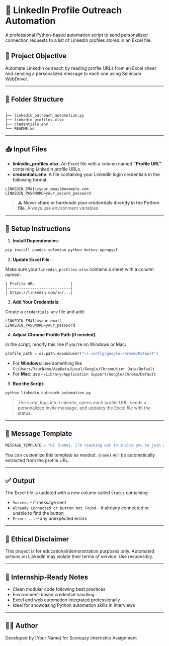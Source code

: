 # 🔗 LinkedIn Profile Outreach Automation

A professional Python-based automation script to send personalized connection requests to a list of LinkedIn profiles stored in an Excel file.

## 🎯 Project Objective

Automate LinkedIn outreach by reading profile URLs from an Excel sheet and sending a personalized message to each one using Selenium WebDriver.

---

## 📂 Folder Structure

```
.
├── linkedin_outreach_automation.py
├── linkedin_profiles.xlsx
├── credentials.env
└── README.md
```

---

## 📥 Input Files

- **linkedin_profiles.xlsx**: An Excel file with a column named **"Profile URL"** containing LinkedIn profile URLs.
- **credentials.env**: A file containing your LinkedIn login credentials in the following format:

```
LINKEDIN_EMAIL=your_email@example.com
LINKEDIN_PASSWORD=your_secure_password
```

> ⚠️ **Never share or hardcode your credentials directly in the Python file.** Always use environment variables.

---

## 🔧 Setup Instructions

1. **Install Dependencies**:

```bash
pip install pandas selenium python-dotenv openpyxl
```

2. **Update Excel File**:

Make sure your `linkedin_profiles.xlsx` contains a sheet with a column named:

```
| Profile URL                |
|----------------------------|
| https://linkedin.com/in/...|
```

3. **Add Your Credentials**:

Create a `credentials.env` file and add:

```
LINKEDIN_EMAIL=your_email
LINKEDIN_PASSWORD=your_password
```

4. **Adjust Chrome Profile Path (if needed)**:

In the script, modify this line if you're on Windows or Mac:

```python
profile_path = os.path.expanduser("~/.config/google-chrome/Default")
```

- For **Windows**: use something like `C:/Users/YourName/AppData/Local/Google/Chrome/User Data/Default`
- For **Mac**: use `~/Library/Application Support/Google/Chrome/Default`

5. **Run the Script**:

```bash
python linkedin_outreach_automation.py
```

> The script logs into LinkedIn, opens each profile URL, sends a personalized invite message, and updates the Excel file with the status.

---

## 💬 Message Template

```python
MESSAGE_TEMPLATE = "Hi {name}, I’m reaching out to invite you to join our Scoreazy community. Let’s connect!"
```

You can customize this template as needed. `{name}` will be automatically extracted from the profile URL.

---

## ✅ Output

The Excel file is updated with a new column called `Status` containing:

- `Success` – if message sent
- `Already Connected or Button Not Found` – if already connected or unable to find the button
- `Error: ...` – any unexpected errors

---

## 🔐 Ethical Disclaimer

This project is for educational/demonstration purposes only. Automated actions on LinkedIn may violate their terms of service. Use responsibly.

---

## 📌 Internship-Ready Notes

- Clean modular code following best practices
- Environment-based credential handling
- Excel and web automation integrated professionally
- Ideal for showcasing Python automation skills in interviews

---

## 👨‍💻 Author

Developed by [Your Name] for Scoreazy Internship Assignment
